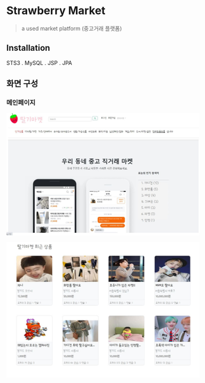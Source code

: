 ﻿# Strawberry Market
 > a used market platform (중고거래 플랫폼)

## Installation

STS3 . MySQL . JSP . JPA

## 화면 구성
### 메인페이지
  ![main page1](/assets/첫페이지.jpg)

  ![main page2](/assets/첫페이지2.jpg)

